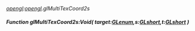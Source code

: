 _[opengl](../../modules/opengl/opengl-module.md):[opengl](../../modules/opengl/opengl-module.md).glMultiTexCoord2s_
##### Function glMultiTexCoord2s:Void( target:[GLenum](../../modules/opengl/opengl-glenum.md),s:[GLshort](../../modules/opengl/opengl-glshort.md),t:[GLshort](../../modules/opengl/opengl-glshort.md) )
